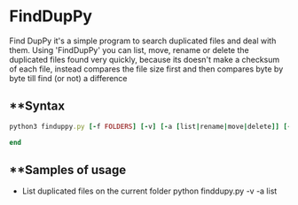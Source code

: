 FindDupPy
=========

Find DupPy it's a simple program to search duplicated files and deal with them.
Using 'FindDupPy' you can list, move, rename or delete the duplicated files found very quickly, because its doesn't make a checksum of each file, instead
compares the file size first and then compares byte by byte till find (or not) a difference

## **Syntax

```ruby
python3 finduppy.py [-f FOLDERS] [-v] [-a [list|rename|move|delete]] [-m MOVE-FOLDER] [-s] [-c] [-n] [-r RENAME-SUFFIX]

end
```
## **Samples of usage
- List duplicated files on the current folder
python finddupy.py -v -a list

